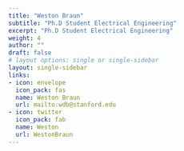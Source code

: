 ```yaml
---
title: "Weston Braun"
subtitle: "Ph.D Student Electrical Engineering"
excerpt: "Ph.D Student Electrical Engineering"
weight: 4
author: ""
draft: false
# layout options: single or single-sidebar
layout: single-sidebar
links:
- icon: envelope
  icon_pack: fas
  name: Weston Braun
  url: mailto:wdb@stanford.edu
- icon: twitter
  icon_pack: fab
  name: Weston
  url: WestonBraun
---
```


